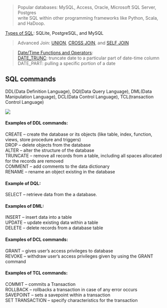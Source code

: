 >Popular databases: MySQL, Access, Oracle, Microsoft SQL Server, Postgres\
write SQL within other programming frameworks like Python, Scala, and HaDoop.

[Types of SQL](https://www.digitalocean.com/community/tutorials/sqlite-vs-mysql-vs-postgresql-a-comparison-of-relational-database-management-systems): SQLite, PostgreSQL, and MySQL

>Advanced Join: [UNION](https://www.w3schools.com/sql/sql_union.asp), [CROSS JOIN](https://www.w3resource.com/sql/joins/cross-join.php), and [SELF JOIN](https://www.w3schools.com/sql/sql_join_self.asp)

>[Date/Time Functions and Operators](https://www.postgresql.org/docs/9.1/functions-datetime.html):\
[DATE_TRUNC](https://mode.com/blog/date-trunc-sql-timestamp-function-count-on/): truncate date to a particular part of date-time column\
DATE_PART: pulling a specific portion of a date

## SQL commands

DDL(Data Definition Language), DQl(Data Query Language), DML(Data Manipulation Language), DCL(Data Control Language), TCL(transaction Control Language)

![](https://media.geeksforgeeks.org/wp-content/cdn-uploads/20190826175059/Types-of-SQL-Commands.jpg)

#### Examples of DDL commands:

CREATE – create the database or its objects (like table, index, function, views, store procedure and triggers)\
DROP – delete objects from the database\
ALTER – alter the structure of the database\
TRUNCATE – remove all records from a table, including all spaces allocated for the records are removed\
COMMENT – add comments to the data dictionary\
RENAME – rename an object existing in the database

#### Example of DQL:

SELECT – retrieve data from the a database.

#### Examples of DML:

INSERT – insert data into a table\
UPDATE – update existing data within a table\
DELETE – delete records from a database table

#### Examples of DCL commands:

GRANT – gives user’s access privileges to database\
REVOKE – withdraw user’s access privileges given by using the GRANT command

#### Examples of TCL commands:

COMMIT – commits a Transaction\
ROLLBACK – rollbacks a transaction in case of any error occurs\
SAVEPOINT – sets a savepoint within a transaction\
SET TRANSACTION – specify characteristics for the transaction
